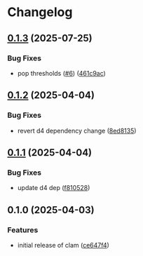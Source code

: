 # Changelog

## [0.1.3](https://github.com/cademirch/clam/compare/v0.1.2...v0.1.3) (2025-07-25)


### Bug Fixes

* pop thresholds ([#6](https://github.com/cademirch/clam/issues/6)) ([461c9ac](https://github.com/cademirch/clam/commit/461c9ac966df9f7dec67b8daa8450304d32bb2aa))

## [0.1.2](https://github.com/cademirch/clam/compare/v0.1.1...v0.1.2) (2025-04-04)


### Bug Fixes

* revert d4 dependency change ([8ed8135](https://github.com/cademirch/clam/commit/8ed8135657c0c17ac650de7ed210d1eab88913a7))

## [0.1.1](https://github.com/cademirch/clam/compare/v0.1.0...v0.1.1) (2025-04-04)


### Bug Fixes

* update d4 dep ([f810528](https://github.com/cademirch/clam/commit/f81052895cb6be0d52699485d687124643472e34))

## 0.1.0 (2025-04-03)


### Features

* initial release of clam ([ce647f4](https://github.com/cademirch/clam/commit/ce647f40c10e166104b4237e7c751c24cf1847c9))
